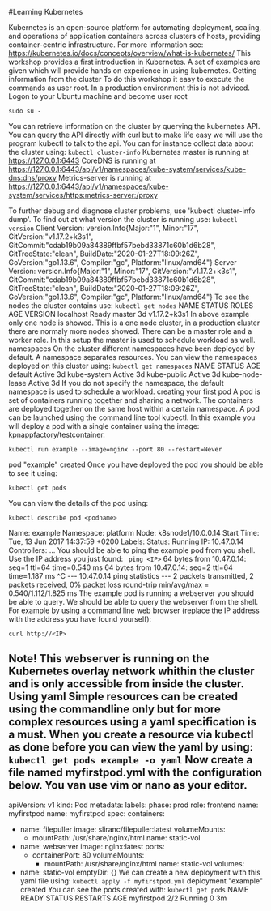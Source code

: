 #Learning Kubernetes

Kubernetes is an open-source platform for automating deployment, scaling, and operations of application containers across clusters of hosts, providing container-centric infrastructure.
For more information see: https://kubernetes.io/docs/concepts/overview/what-is-kubernetes/
This workshop provides a first introduction in Kubernetes. A set of examples are given which will provide hands on experience in using kubernetes.
Getting information from the cluster
To do this workshop it easy to execute the commands as user root. In a production environment this is not adviced. Logon to your Ubuntu machine and become user root
```
sudo su -
```
You can retrieve information on the cluster by querying the kubernetes API.
You can query the API directly with curl but to make life easy we will use the program kubectl to talk to the api. You can for instance collect data about the cluster using:
``` kubectl cluster-info ```
Kubernetes master is running at https://127.0.0.1:6443
CoreDNS is running at https://127.0.0.1:6443/api/v1/namespaces/kube-system/services/kube-dns:dns/proxy
Metrics-server is running at https://127.0.0.1:6443/api/v1/namespaces/kube-system/services/https:metrics-server:/proxy

To further debug and diagnose cluster problems, use 'kubectl cluster-info dump'.
To find out at what version the cluster is running use:
``` kubectl version ```
Client Version: version.Info{Major:"1", Minor:"17", GitVersion:"v1.17.2+k3s1", GitCommit:"cdab19b09a84389ffbf57bebd33871c60b1d6b28", GitTreeState:"clean", BuildDate:"2020-01-27T18:09:26Z", GoVersion:"go1.13.6", Compiler:"gc", Platform:"linux/amd64"}
Server Version: version.Info{Major:"1", Minor:"17", GitVersion:"v1.17.2+k3s1", GitCommit:"cdab19b09a84389ffbf57bebd33871c60b1d6b28", GitTreeState:"clean", BuildDate:"2020-01-27T18:09:26Z", GoVersion:"go1.13.6", Compiler:"gc", Platform:"linux/amd64"}
To see the nodes the cluster contains use:
``` kubectl get nodes ```
NAME        STATUS   ROLES    AGE   VERSION
localhost   Ready    master   3d    v1.17.2+k3s1
In above example only one node is showed. This is a one node cluster, in a production cluster there are normaly more nodes showed. There can be a master role and a worker role. In this setup the master is used to schedule workload as well.
namespaces
On the cluster different namespaces have been deployed by default. A namespace separates resources. You can view the namespaces deployed on this cluster using:
``` kubectl get namespaces ```
NAME              STATUS   AGE
default           Active   3d
kube-system       Active   3d
kube-public       Active   3d
kube-node-lease   Active   3d
If you do not specify the namespace, the default namespace is used to schedule a workload.
creating your first pod
A pod is set of containers running together and sharing a network. The containers are deployed together on the same host within a certain namespace. A pod can be launched using the command line tool kubectl.
In this example you will deploy a pod with a single container using the image: kpnappfactory/testcontainer.
```
kubectl run example --image=nginx --port 80 --restart=Never
```
pod "example" created
Once you have deployed the pod you should be able to see it using:
```
kubectl get pods
```
You can view the details of the pod using:
```
kubectl describe pod <podname>
```
Name:       example
Namespace:  platform
Node:       k8snode1/10.0.0.14
Start Time: Tue, 13 Jun 2017 14:37:59 +0200
Labels:     <none>
Status:     Running
IP:     10.47.0.14
Controllers:    <none>
...
You should be able to ping the example pod from you shell. Use the IP address you just found:
``` ping <IP>``` 
64 bytes from 10.47.0.14: seq=1 ttl=64 time=0.540 ms
64 bytes from 10.47.0.14: seq=2 ttl=64 time=1.187 ms
^C
--- 10.47.0.14 ping statistics ---
2 packets transmitted, 2 packets received, 0% packet loss
round-trip min/avg/max = 0.540/1.112/1.825 ms
The example pod is running a webserver you should be able to query. We should be able to query the webserver from the shell. For example by using a command line web browser (replace the IP address with the address you have found yourself):
```
curl http://<IP>
```
Note! This webserver is running on the Kubernetes overlay network whithin the cluster and is only accessible from inside the cluster.
Using yaml
Simple resources can be created using the commandline only but for more complex resources using a yaml specification is a must. When you create a resource via kubectl as done before you can view the yaml by using:
``` kubectl get pods example -o yaml ```
Now create a file named myfirstpod.yml with the configuration below. You van use vim or nano as your editor.
---
apiVersion: v1
kind: Pod
metadata:
  labels:
    phase: prod
    role: frontend
    name: myfirstpod
  name: myfirstpod
spec:
  containers:
  - name: filepuller
    image: sliranc/filepuller:latest
    volumeMounts:
    - mountPath: /usr/share/nginx/html
      name: static-vol
  - name: webserver
    image: nginx:latest
    ports:
    - containerPort: 80
    volumeMounts:
      - mountPath: /usr/share/nginx/html
        name: static-vol
  volumes:
  - name: static-vol
    emptyDir: {}
We can create a new deployment with this yaml file using:
``` kubectl apply -f myfirstpod.yml ```
deployment "example" created
You can see the pods created with:
``` kubectl get pods ```
NAME                             READY     STATUS              RESTARTS   AGE
myfirstpod                       2/2       Running             0          3m
